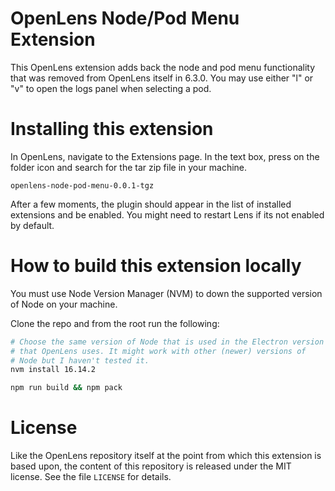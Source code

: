 # OpenLens Node/Pod Menu Extension

This OpenLens extension adds back the node and pod menu functionality that was removed from OpenLens itself in 6.3.0.
You may use either "l" or "v" to open the logs panel when selecting a pod.

# Installing this extension

In OpenLens, navigate to the Extensions page. In the text box, press on the folder icon and search for the tar zip file in your machine.

```
openlens-node-pod-menu-0.0.1-tgz
```

After a few moments, the plugin should appear in the list of installed extensions and be enabled. You might need to restart Lens if its not enabled by default.

# How to build this extension locally

You must use Node Version Manager (NVM) to down the supported version of Node on your machine.

Clone the repo and from the root run the following:

```sh
# Choose the same version of Node that is used in the Electron version
# that OpenLens uses. It might work with other (newer) versions of
# Node but I haven't tested it.
nvm install 16.14.2

npm run build && npm pack
```

# License

Like the OpenLens repository itself at the point from which this extension is based upon, the content of this repository is released under the MIT license. See the file `LICENSE` for details.
